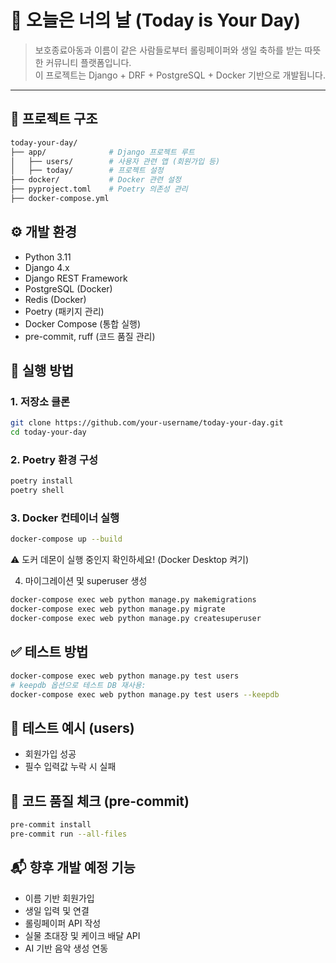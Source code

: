 # 🎂 오늘은 너의 날 (Today is Your Day)

> 보호종료아동과 이름이 같은 사람들로부터 롤링페이퍼와 생일 축하를 받는 따뜻한 커뮤니티 플랫폼입니다.  
> 이 프로젝트는 Django + DRF + PostgreSQL + Docker 기반으로 개발됩니다.

---

## 📁 프로젝트 구조

```bash
today-your-day/
├── app/              # Django 프로젝트 루트
│   ├── users/        # 사용자 관련 앱 (회원가입 등)
│   ├── today/        # 프로젝트 설정
├── docker/           # Docker 관련 설정
├── pyproject.toml    # Poetry 의존성 관리
├── docker-compose.yml
```

## ⚙️ 개발 환경
- Python 3.11
- Django 4.x
- Django REST Framework
- PostgreSQL (Docker)
- Redis (Docker)
- Poetry (패키지 관리)
- Docker Compose (통합 실행)
- pre-commit, ruff (코드 품질 관리)

## 🚀 실행 방법
### 1. 저장소 클론
```bash
git clone https://github.com/your-username/today-your-day.git
cd today-your-day
```

### 2. Poetry 환경 구성
```bash
poetry install
poetry shell
```

### 3. Docker 컨테이너 실행
```bash
docker-compose up --build
```
⚠️ 도커 데몬이 실행 중인지 확인하세요! (Docker Desktop 켜기)

4. 마이그레이션 및 superuser 생성
```bash
docker-compose exec web python manage.py makemigrations
docker-compose exec web python manage.py migrate
docker-compose exec web python manage.py createsuperuser
```

## ✅ 테스트 방법
```bash
docker-compose exec web python manage.py test users
# keepdb 옵션으로 테스트 DB 재사용:
docker-compose exec web python manage.py test users --keepdb
```

## 🧪 테스트 예시 (users)
- 회원가입 성공
- 필수 입력값 누락 시 실패

## 🧼 코드 품질 체크 (pre-commit)
```bash
pre-commit install
pre-commit run --all-files
```

## 📬 향후 개발 예정 기능
- 이름 기반 회원가입
- 생일 입력 및 연결
- 롤링페이퍼 API 작성
- 실물 초대장 및 케이크 배달 API
- AI 기반 음악 생성 연동